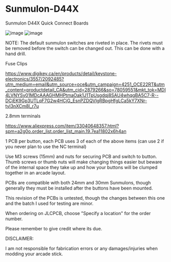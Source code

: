 # Sunmulon-D44X
Sunmulon D44X Quick Connect Boards

![image](https://github.com/BolSadguy/Sunmulon-D44X/assets/131397163/6864541c-ace2-4238-8d98-1aab70821013)
![image](https://github.com/BolSadguy/Sunmulon-D44X/assets/131397163/d88801f6-c610-49a1-9c4b-55b5936b4376)

NOTE: The default sunmulon switches are riveted in place. The rivets must be removed before the switch can be changed out. This can be done with a hand drill.

Fuse Clips

https://www.digikey.ca/en/products/detail/keystone-electronics/3557/2092485?utm_medium=email&utm_source=oce&utm_campaign=4251_OCE22RT&utm_content=productdetail_CA&utm_cid=2879266&so=78059551&mkt_tok=MDI4LVNYSy01MDcAAAGHMHPtmaOak1J1TpUsgdqj8SAU4whqgBA5C7-R--DCjEK9Gp3UTLqF7G2w4HCjG_EsnPZDQVlgRBpgHfgLCa5kY7XNr-tyl3nXCm8l_r7u

2.8mm terminals

https://www.aliexpress.com/item/33040648357.html?spm=a2g0o.order_list.order_list_main.19.7ea11802x6h4an

1 PCB per button, each PCB uses 3 of each of the above items (can use 2 if you never plan to use the NC terminal)

Use M3 screws (15mm) and nuts for securing PCB and switch to button. Thumb screws or thumb nuts will make changing things easier but beware of the internal space they take up and how your buttons will be clumped together in an arcade layout.

PCBs are compatible with both 24mm and 30mm Sunmulons, though generally they must be installed after the buttons have been mounted.

This revision of the PCBs is untested, though the changes between this one and the batch I used for testing are minor.

When ordering on JLCPCB, choose "Specify a location" for the order number.

Please remember to give credit where its due.

DISCLAIMER:

I am not responsible for fabrication errors or any damages/injuries when modding your arcade stick.

